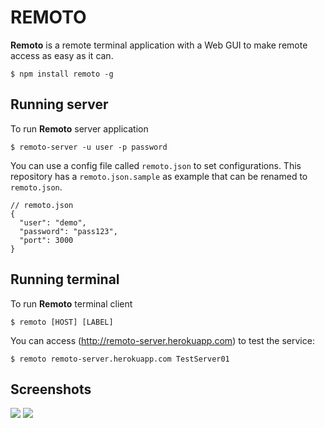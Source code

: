 # REMOTO
**Remoto** is a remote terminal application with a Web GUI to make remote access as easy as it can.

```
$ npm install remoto -g
```

## Running server

To run **Remoto** server application

```
$ remoto-server -u user -p password
```

You can use a config file called ```remoto.json``` to set configurations. This repository has a ```remoto.json.sample``` as example that can be renamed to ```remoto.json```.

```
// remoto.json
{
  "user": "demo",
  "password": "pass123",
  "port": 3000
}
```

## Running terminal

To run **Remoto** terminal client

```
$ remoto [HOST] [LABEL]
```

You can access (http://remoto-server.herokuapp.com) to test the service:

```
$ remoto remoto-server.herokuapp.com TestServer01
```

## Screenshots
![](http://i.imgur.com/onwnhij.png) ![](http://i.imgur.com/0Pol68N.png)